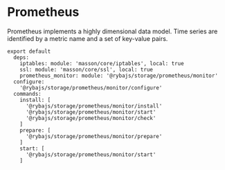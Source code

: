 
# Prometheus

Prometheus implements a highly dimensional data model. Time series are identified 
by a metric name and a set of key-value pairs.

    export default
      deps:
        iptables: module: 'masson/core/iptables', local: true
        ssl: module: 'masson/core/ssl', local: true
        prometheus_monitor: module: '@rybajs/storage/prometheus/monitor'
      configure:
        '@rybajs/storage/prometheus/monitor/configure'
      commands:
        install: [
          '@rybajs/storage/prometheus/monitor/install'
          '@rybajs/storage/prometheus/monitor/start'
          '@rybajs/storage/prometheus/monitor/check'
        ]
        prepare: [
          '@rybajs/storage/prometheus/monitor/prepare'
        ]
        start: [
          '@rybajs/storage/prometheus/monitor/start'
        ]
